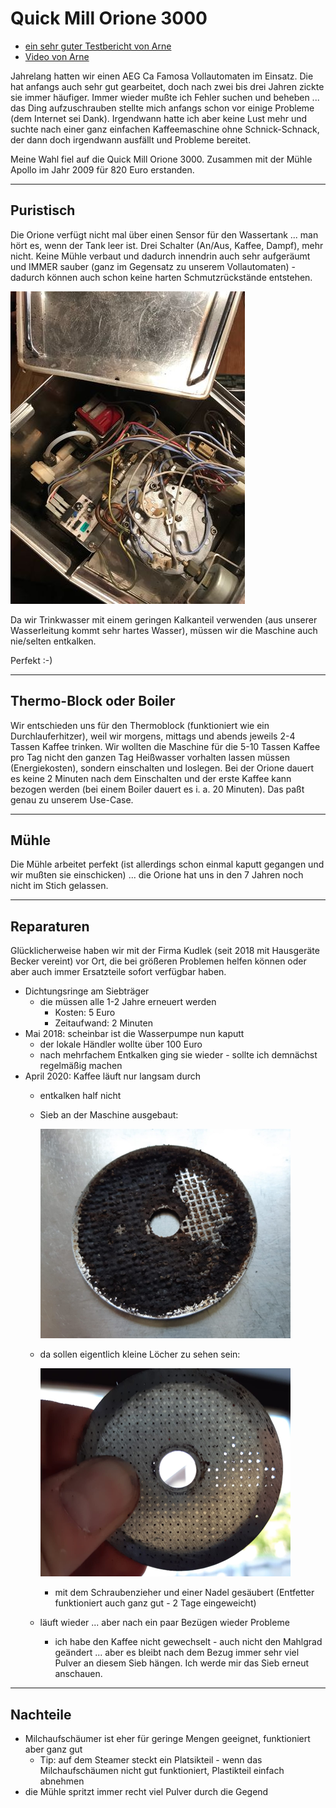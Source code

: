 # Quick Mill Orione 3000

* [ein sehr guter Testbericht von Arne](https://www.coffeeness.de/quickmill-orione-test/)
* [Video von Arne](https://youtu.be/OdZTGzmaKwM)

Jahrelang hatten wir einen AEG Ca Famosa Vollautomaten im Einsatz. Die hat anfangs auch sehr gut gearbeitet, doch nach zwei bis drei Jahren zickte sie immer häufiger. Immer wieder mußte ich Fehler suchen und beheben ... das Ding aufzuschrauben stellte mich anfangs schon vor einige Probleme (dem Internet sei Dank). Irgendwann hatte ich aber keine Lust mehr und suchte nach einer ganz einfachen Kaffeemaschine ohne Schnick-Schnack, der dann doch irgendwann ausfällt und Probleme bereitet.

Meine Wahl fiel auf die Quick Mill Orione 3000. Zusammen mit der Mühle Apollo im Jahr 2009 für 820 Euro erstanden.

---

## Puristisch

Die Orione verfügt nicht mal über einen Sensor für den Wassertank ... man hört es, wenn der Tank leer ist. Drei Schalter (An/Aus, Kaffee, Dampf), mehr nicht. Keine Mühle verbaut und dadurch innendrin auch sehr aufgeräumt und IMMER sauber (ganz im Gegensatz zu unserem Vollautomaten) - dadurch können auch schon keine harten Schmutzrückstände entstehen.

![Innenleben](images/quickMillOrione3000_innenleben.jpg)

Da wir Trinkwasser mit einem geringen Kalkanteil verwenden (aus unserer Wasserleitung kommt sehr hartes Wasser), müssen wir die Maschine auch nie/selten entkalken.

Perfekt :-)

---

## Thermo-Block oder Boiler

Wir entschieden uns für den Thermoblock (funktioniert wie ein Durchlauferhitzer), weil wir morgens, mittags und abends jeweils 2-4 Tassen Kaffee trinken. Wir wollten die Maschine für die 5-10 Tassen Kaffee pro Tag nicht den ganzen Tag Heißwasser vorhalten lassen müssen (Energiekosten), sondern einschalten und loslegen. Bei der Orione dauert es keine 2 Minuten nach dem Einschalten und der erste Kaffee kann bezogen werden (bei einem Boiler dauert es i. a. 20 Minuten). Das paßt genau zu unserem Use-Case.

---

## Mühle

Die Mühle arbeitet perfekt (ist allerdings schon einmal kaputt gegangen und wir mußten sie einschicken) ... die Orione hat uns in den 7 Jahren noch nicht im Stich gelassen.

---

## Reparaturen

Glücklicherweise haben wir mit der Firma Kudlek (seit 2018 mit Hausgeräte Becker vereint) vor Ort, die bei größeren Problemen helfen können oder aber auch immer Ersatzteile sofort verfügbar haben.

* Dichtungsringe am Siebträger
  * die müssen alle 1-2 Jahre erneuert werden
    * Kosten: 5 Euro
    * Zeitaufwand: 2 Minuten
* Mai 2018: scheinbar ist die Wasserpumpe nun kaputt
  * der lokale Händler wollte über 100 Euro
  * nach mehrfachem Entkalken ging sie wieder - sollte ich demnächst regelmäßig machen
* April 2020: Kaffee läuft nur langsam durch
  * entkalken half nicht
  * Sieb an der Maschine ausgebaut:

    ![Sieb verdreckt](images/quickmill-sieb-verdreckt.png)

  * da sollen eigentlich kleine Löcher zu sehen sein:

    ![Sieb verdreckt](images/quickmill-sieb-sauberer.png)

    * mit dem Schraubenzieher und einer Nadel gesäubert (Entfetter funktioniert auch ganz gut - 2 Tage eingeweicht)
  * läuft wieder ... aber nach ein paar Bezügen wieder Probleme
    * ich habe den Kaffee nicht gewechselt - auch nicht den Mahlgrad geändert ... aber es bleibt nach dem Bezug immer sehr viel Pulver an diesem Sieb hängen. Ich werde mir das Sieb erneut anschauen.

---

## Nachteile

* Milchaufschäumer ist eher für geringe Mengen geeignet, funktioniert aber ganz gut
  * Tip: auf dem Steamer steckt ein Platsikteil - wenn das Milchaufschäumen nicht gut funktioniert, Plastikteil einfach abnehmen
* die Mühle spritzt immer recht viel Pulver durch die Gegend
